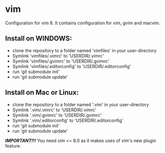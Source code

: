 # vim
Configuration for vim 8. It contains configuration for vim, gvim and macvim.

## Install on WINDOWS:
- clone the repository to a folder named 'vimfiles' in your user-directory
- Symlink 'vimfiles/.vimrc' to 'USERDIR/.vimrc'
- Symlink 'vimfiles/.gvimrc' to 'USERDIR/.gvimrc'
- Symlink 'vimfiles/.editorconfig' to 'USERDIR/.editorconfig'
- run 'git submodule init'
- run 'git submodule update'

## Install on Mac or Linux:
- clone the repository to a folder named '.vim' in your user-directory
- Symlink '.vim/.vimrc' to 'USERDIR/.vimrc'
- Symlink '.vim/.gvimrc' to 'USERDIR/.gvimrc'
- Symlink '.vim/.editorconfig' to 'USERDIR/.editorconfig'
- run 'git submodule init'
- run 'git submodule update'

***IMPORTANT!!!*** You need vim <= 8.0 as it makes uses of vim's new plugin feature.
